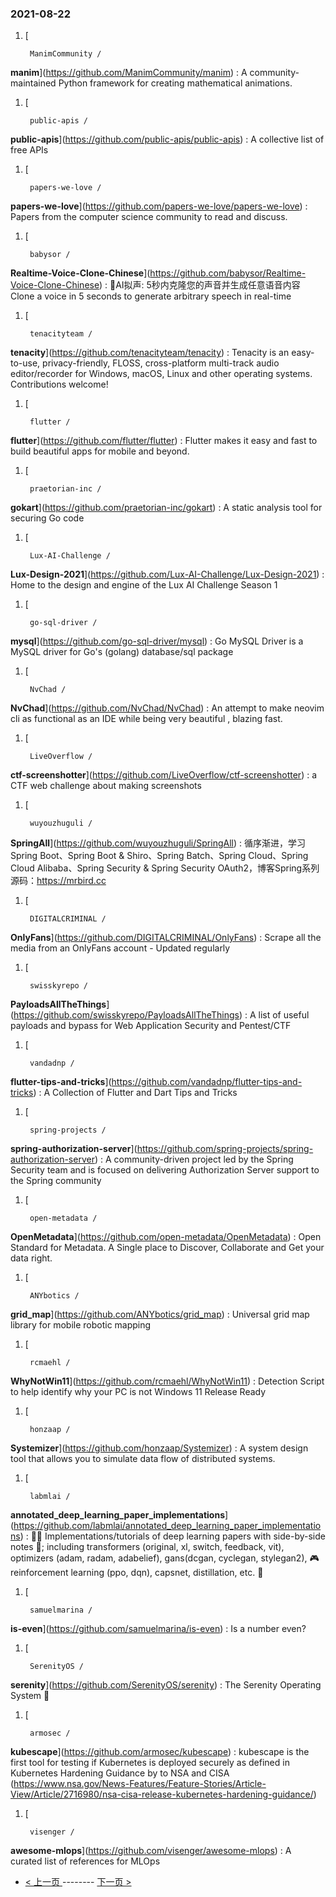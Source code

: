### 2021-08-22 
1. [
    

        ManimCommunity /
**manim**](https://github.com/ManimCommunity/manim) : A community-maintained Python framework for creating mathematical animations.
1. [
    

        public-apis /
**public-apis**](https://github.com/public-apis/public-apis) : A collective list of free APIs
1. [
    

        papers-we-love /
**papers-we-love**](https://github.com/papers-we-love/papers-we-love) : Papers from the computer science community to read and discuss.
1. [
    

        babysor /
**Realtime-Voice-Clone-Chinese**](https://github.com/babysor/Realtime-Voice-Clone-Chinese) : 🚀AI拟声: 5秒内克隆您的声音并生成任意语音内容 Clone a voice in 5 seconds to generate arbitrary speech in real-time
1. [
    

        tenacityteam /
**tenacity**](https://github.com/tenacityteam/tenacity) : Tenacity is an easy-to-use, privacy-friendly, FLOSS, cross-platform multi-track audio editor/recorder for Windows, macOS, Linux and other operating systems. Contributions welcome!
1. [
    

        flutter /
**flutter**](https://github.com/flutter/flutter) : Flutter makes it easy and fast to build beautiful apps for mobile and beyond.
1. [
    

        praetorian-inc /
**gokart**](https://github.com/praetorian-inc/gokart) : A static analysis tool for securing Go code
1. [
    

        Lux-AI-Challenge /
**Lux-Design-2021**](https://github.com/Lux-AI-Challenge/Lux-Design-2021) : Home to the design and engine of the Lux AI Challenge Season 1
1. [
    

        go-sql-driver /
**mysql**](https://github.com/go-sql-driver/mysql) : Go MySQL Driver is a MySQL driver for Go's (golang) database/sql package
1. [
    

        NvChad /
**NvChad**](https://github.com/NvChad/NvChad) : An attempt to make neovim cli as functional as an IDE while being very beautiful , blazing fast.
1. [
    

        LiveOverflow /
**ctf-screenshotter**](https://github.com/LiveOverflow/ctf-screenshotter) : a CTF web challenge about making screenshots
1. [
    

        wuyouzhuguli /
**SpringAll**](https://github.com/wuyouzhuguli/SpringAll) : 循序渐进，学习Spring Boot、Spring Boot & Shiro、Spring Batch、Spring Cloud、Spring Cloud Alibaba、Spring Security & Spring Security OAuth2，博客Spring系列源码：https://mrbird.cc
1. [
    

        DIGITALCRIMINAL /
**OnlyFans**](https://github.com/DIGITALCRIMINAL/OnlyFans) : Scrape all the media from an OnlyFans account - Updated regularly
1. [
    

        swisskyrepo /
**PayloadsAllTheThings**](https://github.com/swisskyrepo/PayloadsAllTheThings) : A list of useful payloads and bypass for Web Application Security and Pentest/CTF
1. [
    

        vandadnp /
**flutter-tips-and-tricks**](https://github.com/vandadnp/flutter-tips-and-tricks) : A Collection of Flutter and Dart Tips and Tricks
1. [
    

        spring-projects /
**spring-authorization-server**](https://github.com/spring-projects/spring-authorization-server) : A community-driven project led by the Spring Security team and is focused on delivering Authorization Server support to the Spring community
1. [
    

        open-metadata /
**OpenMetadata**](https://github.com/open-metadata/OpenMetadata) : Open Standard for Metadata. A Single place to Discover, Collaborate and Get your data right.
1. [
    

        ANYbotics /
**grid_map**](https://github.com/ANYbotics/grid_map) : Universal grid map library for mobile robotic mapping
1. [
    

        rcmaehl /
**WhyNotWin11**](https://github.com/rcmaehl/WhyNotWin11) : Detection Script to help identify why your PC is not Windows 11 Release Ready
1. [
    

        honzaap /
**Systemizer**](https://github.com/honzaap/Systemizer) : A system design tool that allows you to simulate data flow of distributed systems.
1. [
    

        labmlai /
**annotated_deep_learning_paper_implementations**](https://github.com/labmlai/annotated_deep_learning_paper_implementations) : 🧑‍🏫 Implementations/tutorials of deep learning papers with side-by-side notes 📝; including transformers (original, xl, switch, feedback, vit), optimizers (adam, radam, adabelief), gans(dcgan, cyclegan, stylegan2), 🎮 reinforcement learning (ppo, dqn), capsnet, distillation, etc. 🧠
1. [
    

        samuelmarina /
**is-even**](https://github.com/samuelmarina/is-even) : Is a number even?
1. [
    

        SerenityOS /
**serenity**](https://github.com/SerenityOS/serenity) : The Serenity Operating System 🐞
1. [
    

        armosec /
**kubescape**](https://github.com/armosec/kubescape) : kubescape is the first tool for testing if Kubernetes is deployed securely as defined in Kubernetes Hardening Guidance by to NSA and CISA (https://www.nsa.gov/News-Features/Feature-Stories/Article-View/Article/2716980/nsa-cisa-release-kubernetes-hardening-guidance/)
1. [
    

        visenger /
**awesome-mlops**](https://github.com/visenger/awesome-mlops) : A curated list of references for MLOps 

- [ < 上一页 ](https://github.com/able8/github-trending-daily-record/blob/master/2021-08-21.md) -------- [ 下一页 > ](https://github.com/able8/github-trending-daily-record/blob/master/2021-08-23.md)